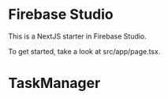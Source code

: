 # Firebase Studio

This is a NextJS starter in Firebase Studio.

To get started, take a look at src/app/page.tsx.
# TaskManager
